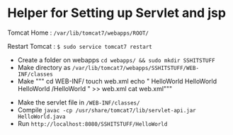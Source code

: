 # Helper for Setting up Servlet and jsp

Tomcat Home : `/var/lib/tomcat7/webapps/ROOT/`

Restart Tomcat : `$ sudo service tomcat7 restart`

- Create a folder on webapps `cd webapps/ && sudo mkdir SSHITSTUFF`
- Make directory as `/var/lib/tomcat7/webapps/SSHITSTUFF/WEB-INF/classes`
- Make """ cd WEB-INF/
  touch web.xml
  echo "<web-app>
  <servlet>
  <servlet-name>HelloWorld</servlet-name>
  <servlet-class>HelloWorld</servlet-class>
  </servlet>
  <servlet-mapping>
  <servlet-name>HelloWorld</servlet-name>
  <url-pattern>/HelloWorld</url-pattern>
  </servlet-mapping>
  </web-app>
  " >> web.xml
  cat web.xml"""

* Make the servlet file in `/WEB-INF/classes/`
* Compile `javac -cp /usr/share/tomcat7/lib/servlet-api.jar HelloWorld.java`
* Run `http://localhost:8080/SSHITSTUFF/HelloWorld`
